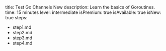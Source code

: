 title: Test Go Channels New
description: Learn the basics of Goroutines.
time: 15 minutes
level: intermediate
isPremium: true
isAvailable: true
isNew: true
steps:
- step1.md
- step2.md
- step3.md
- step4.md
